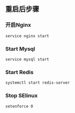 ## 重启后步骤

### 开启Nginx
```
service nginx start
```

### Start Mysql
```
service mysql start
```

### Start Redis
```
systemctl start redis-server
```

### Stop SElinux
```
setenforce 0
```